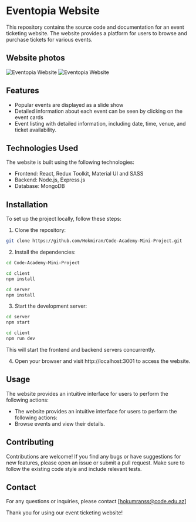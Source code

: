 # Eventopia Website
This repository contains the source code and documentation for an event ticketing website. The website provides a platform for users to browse and purchase tickets for various events.

## Website photos
<img src="https://user-images.githubusercontent.com/106387672/245895175-5f9986c8-b64d-420a-8fbc-407d7545e5f3.png" alt="Eventopia Website"/>
<img src="https://user-images.githubusercontent.com/106387672/245897258-162bc768-ab95-46d6-a0db-6673d22526b2.png" alt="Eventopia Website"/>

## Features
* Popular events are displayed as a slide show
* Detailed information about each event can be seen by clicking on the event cards
* Event listing with detailed information, including date, time, venue, and ticket availability.


## Technologies Used
The website is built using the following technologies:

* Frontend: React, Redux Toolkit, Material UI and SASS
* Backend: Node.js, Express.js
* Database: MongoDB

## Installation
To set up the project locally, follow these steps:

1. Clone the repository:

```sh
git clone https://github.com/Hokmiran/Code-Academy-Mini-Project.git
```

2. Install the dependencies:

```sh
cd Code-Academy-Mini-Project

cd client
npm install

cd server
npm install
```

3. Start the development server:

```sh
cd server
npm start

cd client
npm run dev
```

This will start the frontend and backend servers concurrently.

4. Open your browser and visit http://localhost:3001 to access the website.

## Usage
The website provides an intuitive interface for users to perform the following actions:

* The website provides an intuitive interface for users to perform the following actions:
* Browse events and view their details.

## Contributing
Contributions are welcome! If you find any bugs or have suggestions for new features, please open an issue or submit a pull request. Make sure to follow the existing code style and include relevant tests.

## Contact
For any questions or inquiries, please contact [hokumranss@code.edu.az]

Thank you for using our event ticketing website!
